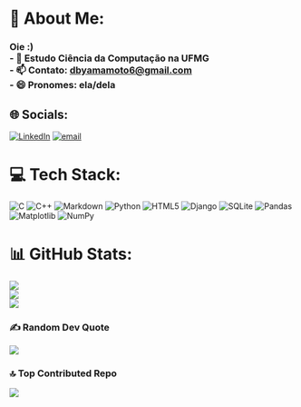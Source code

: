 # 💫 About Me:
### Oie :) <br>- 🌱 Estudo Ciência da Computação na UFMG<br>- 📫 Contato: dbyamamoto6@gmail.com<br>- 😄 Pronomes: ela/dela


## 🌐 Socials:
[![LinkedIn](https://img.shields.io/badge/LinkedIn-%230077B5.svg?logo=linkedin&logoColor=white)](https://linkedin.com/in/www.linkedin.com/in/déborah-yamamoto-a426632b4) [![email](https://img.shields.io/badge/Email-D14836?logo=gmail&logoColor=white)](mailto:dbyamamoto6@gmail.com) 

# 💻 Tech Stack:
![C](https://img.shields.io/badge/c-%2300599C.svg?style=for-the-badge&logo=c&logoColor=white) ![C++](https://img.shields.io/badge/c++-%2300599C.svg?style=for-the-badge&logo=c%2B%2B&logoColor=white) ![Markdown](https://img.shields.io/badge/markdown-%23000000.svg?style=for-the-badge&logo=markdown&logoColor=white) ![Python](https://img.shields.io/badge/python-3670A0?style=for-the-badge&logo=python&logoColor=ffdd54) ![HTML5](https://img.shields.io/badge/html5-%23E34F26.svg?style=for-the-badge&logo=html5&logoColor=white) ![Django](https://img.shields.io/badge/django-%23092E20.svg?style=for-the-badge&logo=django&logoColor=white) ![SQLite](https://img.shields.io/badge/sqlite-%2307405e.svg?style=for-the-badge&logo=sqlite&logoColor=white) ![Pandas](https://img.shields.io/badge/pandas-%23150458.svg?style=for-the-badge&logo=pandas&logoColor=white) ![Matplotlib](https://img.shields.io/badge/Matplotlib-%23ffffff.svg?style=for-the-badge&logo=Matplotlib&logoColor=black) ![NumPy](https://img.shields.io/badge/numpy-%23013243.svg?style=for-the-badge&logo=numpy&logoColor=white)
# 📊 GitHub Stats:
![](https://github-readme-stats.vercel.app/api?username=debyyamamoto&theme=panda&hide_border=true&include_all_commits=false&count_private=false)<br/>
![](https://github-readme-streak-stats.herokuapp.com/?user=debyyamamoto&theme=panda&hide_border=true)<br/>
![](https://github-readme-stats.vercel.app/api/top-langs/?username=debyyamamoto&theme=panda&hide_border=true&include_all_commits=false&count_private=false&layout=compact)

### ✍️ Random Dev Quote
![](https://quotes-github-readme.vercel.app/api?type=horizontal&theme=radical)

### 🔝 Top Contributed Repo
![](https://github-contributor-stats.vercel.app/api?username=debyyamamoto&limit=5&theme=panda&combine_all_yearly_contributions=true)

<!-- Proudly created with GPRM ( https://gprm.itsvg.in ) -->

